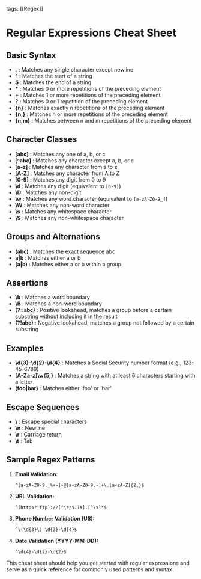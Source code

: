 
tags:  [[Regex]]
# Regular Expressions Cheat Sheet

## Basic Syntax

- **.** : Matches any single character except newline
- **^** : Matches the start of a string
- **$** : Matches the end of a string
- **\*** : Matches 0 or more repetitions of the preceding element
- **+** : Matches 1 or more repetitions of the preceding element
- **?** : Matches 0 or 1 repetition of the preceding element
- **{n}** : Matches exactly n repetitions of the preceding element
- **{n,}** : Matches n or more repetitions of the preceding element
- **{n,m}** : Matches between n and m repetitions of the preceding element

## Character Classes

- **[abc]** : Matches any one of a, b, or c
- **[^abc]** : Matches any character except a, b, or c
- **[a-z]** : Matches any character from a to z
- **[A-Z]** : Matches any character from A to Z
- **[0-9]** : Matches any digit from 0 to 9
- **\d** : Matches any digit (equivalent to `[0-9]`)
- **\D** : Matches any non-digit
- **\w** : Matches any word character (equivalent to `[a-zA-Z0-9_]`)
- **\W** : Matches any non-word character
- **\s** : Matches any whitespace character
- **\S** : Matches any non-whitespace character

## Groups and Alternations

- **(abc)** : Matches the exact sequence abc
- **a|b** : Matches either a or b
- **(a|b)** : Matches either a or b within a group

## Assertions

- **\b** : Matches a word boundary
- **\B** : Matches a non-word boundary
- **(?=abc)** : Positive lookahead, matches a group before a certain substring without including it in the result
- **(?!abc)** : Negative lookahead, matches a group not followed by a certain substring

## Examples

- **\d{3}-\d{2}-\d{4}** : Matches a Social Security number format (e.g., 123-45-6789)
- **[A-Za-z]\w{5,}** : Matches a string with at least 6 characters starting with a letter
- **(foo|bar)** : Matches either 'foo' or 'bar'

## Escape Sequences

- **\\** : Escape special characters
- **\n** : Newline
- **\r** : Carriage return
- **\t** : Tab

## Sample Regex Patterns

1. **Email Validation:**
   ```regex
   ^[a-zA-Z0-9._%+-]+@[a-zA-Z0-9.-]+\.[a-zA-Z]{2,}$
   ```
2. **URL Validation:**
   ```regex
   ^(https?|ftp)://[^\s/$.?#].[^\s]*$
   ```
3. **Phone Number Validation (US):**
   ```regex
   ^\(\d{3}\) \d{3}-\d{4}$
   ```
4. **Date Validation (YYYY-MM-DD):**
   ```regex
   ^\d{4}-\d{2}-\d{2}$
   ```

This cheat sheet should help you get started with regular expressions and serve as a quick reference for commonly used patterns and syntax.